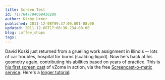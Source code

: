 ```yaml
---
title: Screen Test
id: 7177647794669430200
author: Kirby Urner
published: 2011-12-08T09:37:00.001-08:00
updated: 2011-12-08T17:08:30.234-08:00
blog: coffee_shops
tags: 
---
```


David Koski just returned from a grueling work assignment in Illinois -- lots of car troubles, hospital for burns (scalding liquid).  Now he's back at his geometry again, contributing his abilities based on years of practice.  This is [his first screen cast](http://groups.google.com/group/r-buckminster-fuller-synergetic-geometry/browse_thread/thread/19a469548ef917be) of vZome in action, via the free [Screencast-o-matic service](http://screencast-o-matic.com/watch/cXljiXvlu).  Here's a [longer tutorial](http://screencast-o-matic.com/watch/cXlj6JvIc).